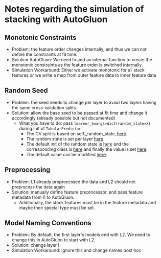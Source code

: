 # Notes regarding the simulation of stacking with AutoGluon 

## Monotonic Constraints 
* Problem: the feature order changes internally, and thus we can not define the constraints at fit time.  
* Solution AutoGluon: We need to add an internal function to create the monotonic constraints as the feature order is switched internally.
* Simulation Workaround: Either we activate monotonic for all stack features or we write a map from outer feature data to inner feature data 

## Random Seed 
* Problem: the seed needs to change per layer to avoid two layers having the same cross-validation splits. 
* Solution: allow the base seed to be passed at fit time and change it accordingly (already possible but not documented)
  * What you have to do: pass `learner_kwargs=dict(random_state=X)` during init of `TabularPredictor`
    * The CV split is based on self._random_state, [here](https://github.com/LennartPurucker/autogluon/blob/1cd5f98db131e3dd8e540365eb7edb2a6669539b/core/src/autogluon/core/models/ensemble/bagged_ensemble_model.py#L171).
    * The random state is set per layer [here](https://github.com/LennartPurucker/autogluon/blob/1cd5f98db131e3dd8e540365eb7edb2a6669539b/core/src/autogluon/core/trainer/abstract_trainer.py#L628).
    * The default init of the random state is [here](https://github.com/LennartPurucker/autogluon/blob/3f48d660111f912509470bfb237070602ad2c5ff/tabular/src/autogluon/tabular/learner/default_learner.py#L32) and the corresponding class is [here](https://github.com/LennartPurucker/autogluon/blob/3f48d660111f912509470bfb237070602ad2c5ff/tabular/src/autogluon/tabular/learner/abstract_learner.py#L57) and finally the value is set [here](https://github.com/LennartPurucker/autogluon/blob/1cd5f98db131e3dd8e540365eb7edb2a6669539b/core/src/autogluon/core/learner/abstract_learner.py#L32). 
    * The default value can be modified [here](https://github.com/LennartPurucker/autogluon/blob/1cd5f98db131e3dd8e540365eb7edb2a6669539b/tabular/src/autogluon/tabular/predictor/predictor.py#L257).

## Preprocessing
* Problem: L1 already preprocessed the data and L2 should not preprocess the data again
* Solution: manually define feature preprocessor, and pass feature metadata from l1 to AutoGluon. 
  * Additionally, the stack features must be in the feature metadata and maybe their special type must be set.

## Model Naming Conventions 
* Problem: By default, the first layer's models end with L2. We need to change this in AutoGluon to start with L2.
* Solution: change layer i
* Simulation Workaround: ignore this and change names post hoc

